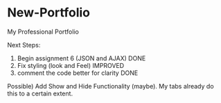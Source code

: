 # New-Portfolio
My Professional Portfolio

Next Steps:

1) Begin assignment 6 (JSON and AJAX) DONE
2) Fix styling (look and Feel)  IMPROVED
3) comment the code better for clarity DONE

Possible) Add Show and Hide Functionality (maybe).  My tabs already do this to a certain extent.
